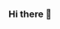 ### Hi there 👋

<!--
**drashish77/drashish77** is a ✨ _special_ ✨ repository because its `README.md` (this file) appears on your GitHub profile.

Here are some ideas to get you started:

## 🚀 About Me
I'm a front end developer, I am coding from last 3 years, 
coding in reactjs from last one year.

I have created many projects using react js, Contex Api,
 Redux, Redux saga, tailwind css, and bootstrap css.

I have done Api Integration in my projects,

### State management

I mostly managed state, according to the project
by state, context API, for big projects I used Redux,
if Asynchronous call used Redux Saga.

### Styling

Other than normal css, I used CSS libraries 
eg. Tailwind, bootstrap

Also used CSS preprocessor like SASS


- 🔭 I’m currently working on making an static website dynamic using nextjs and typescript and headless CMS.
- 🌱 I’m currently learning Next js and typscript
- 💬 Ask me about anything related with coding
- 📫 How to reach me: 
## 🔗 Links
[![portfolio](https://img.shields.io/badge/my_portfolio-orange?style=for-the-badge&logo=ko-fi&logoColor=white)](https://ashishx.com/)
[![github](https://img.shields.io/badge/github-000?style=for-the-badge&logo=github&logoColor=white)](https://github.com/drashish77/)
[![twitter](https://img.shields.io/badge/twitter-1DA1F2?style=for-the-badge&logo=twitter&logoColor=white)](https://twitter.com/dr_coderr)

- 😄 Pronouns: he/him 
- ⚡ Fun fact: I used to be a doctor before being a coder.
-->
